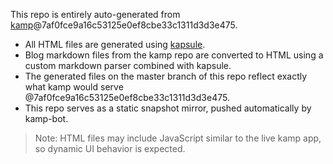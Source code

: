 This repo is entirely auto-generated from [kamp](https://github.com/sakethpathike/kamp)@7af0fce9a16c53125e0ef8cbe33c1311d3d3e475.

- All HTML files are generated using [kapsule](https://github.com/sakethpathike/kapsule).
- Blog markdown files from the kamp repo are converted to HTML using a custom markdown parser combined with kapsule.
- The generated files on the master branch of this repo reflect exactly what kamp would serve @7af0fce9a16c53125e0ef8cbe33c1311d3d3e475.
- This repo serves as a static snapshot mirror, pushed automatically by kamp-bot.

> Note: HTML files may include JavaScript similar to the live kamp app, so dynamic UI behavior is expected.